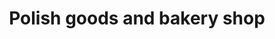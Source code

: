 ---
title: "Polish goods and bakery shop"
url: /stirling/polish-goods-and-bakery-shop/
shop: deli
---